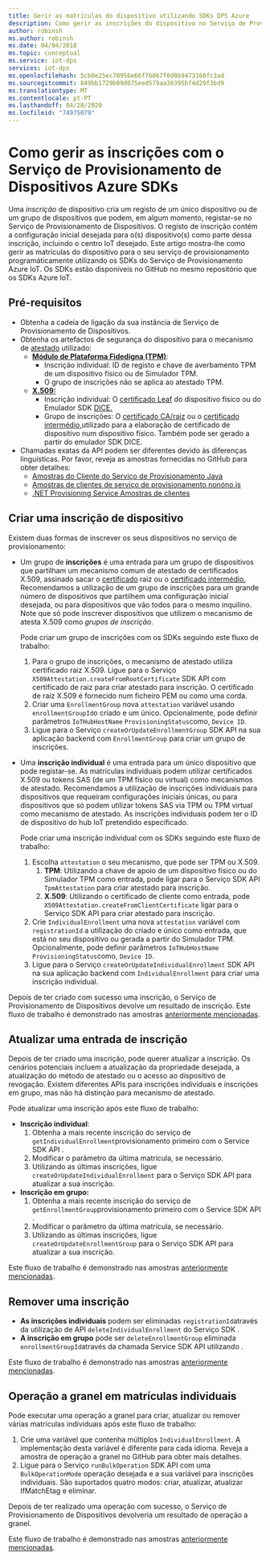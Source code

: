 ```yaml
---
title: Gerir as matrículas do dispositivo utilizando SDKs DPS Azure
description: Como gerir as inscrições do dispositivo no Serviço de Provisionamento de Dispositivos IoT Hub (DPS) utilizando os SDKs de Serviço
author: robinsh
ms.author: robinsh
ms.date: 04/04/2018
ms.topic: conceptual
ms.service: iot-dps
services: iot-dps
ms.openlocfilehash: 5cb0e25ec70956e66f7b867f0d0b9473160fc3ad
ms.sourcegitcommit: 849bb1729b89d075eed579aa36395bf4d29f3bd9
ms.translationtype: MT
ms.contentlocale: pt-PT
ms.lasthandoff: 04/28/2020
ms.locfileid: "74975079"
---
```

# <a name="how-to-manage-device-enrollments-with-azure-device-provisioning-service-sdks"></a>Como gerir as inscrições com o Serviço de Provisionamento de Dispositivos Azure SDKs
Uma *inscrição* de dispositivo cria um registo de um único dispositivo ou de um grupo de dispositivos que podem, em algum momento, registar-se no Serviço de Provisionamento de Dispositivos. O registo de inscrição contém a configuração inicial desejada para o(s) dispositivo(s) como parte dessa inscrição, incluindo o centro IoT desejado. Este artigo mostra-lhe como gerir as matrículas do dispositivo para o seu serviço de provisionamento programáticamente utilizando os SDKs do Serviço de Provisionamento Azure IoT.  Os SDKs estão disponíveis no GitHub no mesmo repositório que os SDKs Azure IoT.

## <a name="prerequisites"></a>Pré-requisitos
* Obtenha a cadeia de ligação da sua instância de Serviço de Provisionamento de Dispositivos.
* Obtenha os artefactos de segurança do dispositivo para o mecanismo de [atestado](concepts-security.md#attestation-mechanism) utilizado:
    * [**Módulo de Plataforma Fidedigna (TPM)**](/azure/iot-dps/concepts-security#trusted-platform-module):
        * Inscrição individual: ID de registo e chave de averbamento TPM de um dispositivo físico ou de Simulador TPM.
        * O grupo de inscrições não se aplica ao atestado TPM.
    * [**X.509:**](/azure/iot-dps/concepts-security)
        * Inscrição individual: O [certificado Leaf](/azure/iot-dps/concepts-security) do dispositivo físico ou do Emulador SDK [DICE.](https://azure.microsoft.com/blog/azure-iot-supports-new-security-hardware-to-strengthen-iot-security/)
        * Grupo de inscrições: O [certificado CA/raiz](/azure/iot-dps/concepts-security#root-certificate) ou o [certificado intermédio,](/azure/iot-dps/concepts-security#intermediate-certificate)utilizado para a elaboração de certificado de dispositivo num dispositivo físico.  Também pode ser gerado a partir do emulador SDK DICE.
* Chamadas exatas da API podem ser diferentes devido às diferenças linguísticas. Por favor, reveja as amostras fornecidas no GitHub para obter detalhes:
   * [Amostras do Cliente do Serviço de Provisionamento Java](https://github.com/Azure/azure-iot-sdk-java/tree/master/provisioning/provisioning-samples)
   * [Amostras de clientes de serviço de provisionamento nonóno.js](https://github.com/Azure/azure-iot-sdk-node/tree/master/provisioning/service/samples)
   * [.NET Provisioning Service Amostras de clientes](https://github.com/Azure/azure-iot-sdk-csharp/tree/master/provisioning/service/samples)

## <a name="create-a-device-enrollment"></a>Criar uma inscrição de dispositivo
Existem duas formas de inscrever os seus dispositivos no serviço de provisionamento:

* Um grupo de **inscrições** é uma entrada para um grupo de dispositivos que partilham um mecanismo comum de atestado de certificados X.509, assinado sacar o [certificado](https://docs.microsoft.com/azure/iot-dps/concepts-security#root-certificate) raiz ou o [certificado intermédio.](https://docs.microsoft.com/azure/iot-dps/concepts-security#intermediate-certificate) Recomendamos a utilização de um grupo de inscrições para um grande número de dispositivos que partilhem uma configuração inicial desejada, ou para dispositivos que vão todos para o mesmo inquilino. Note que só pode inscrever dispositivos que utilizem o mecanismo de atesta X.509 como *grupos de inscrição*. 

    Pode criar um grupo de inscrições com os SDKs seguindo este fluxo de trabalho:

    1. Para o grupo de inscrições, o mecanismo de atestado utiliza certificado raiz X.509.  Ligue para o Serviço ```X509Attestation.createFromRootCertificate``` SDK API com certificado de raiz para criar atestado para inscrição.  O certificado de raiz X.509 é fornecido num ficheiro PEM ou como uma corda.
    1. Criar uma ```EnrollmentGroup``` nova ```attestation``` variável usando ```enrollmentGroupId```o criado e um único.  Opcionalmente, pode definir parâmetros ```IoTHubHostName``` ```ProvisioningStatus```como, ```Device ID```.
    2. Ligue para o Serviço ```createOrUpdateEnrollmentGroup``` SDK API na sua aplicação backend com ```EnrollmentGroup``` para criar um grupo de inscrições.

* Uma **inscrição individual** é uma entrada para um único dispositivo que pode registar-se. As matrículas individuais podem utilizar certificados X.509 ou tokens SAS (de um TPM físico ou virtual) como mecanismos de atestado. Recomendamos a utilização de inscrições individuais para dispositivos que requeiram configurações iniciais únicas, ou para dispositivos que só podem utilizar tokens SAS via TPM ou TPM virtual como mecanismo de atestado. As inscrições individuais podem ter o ID de dispositivo do hub IoT pretendido especificado.

    Pode criar uma inscrição individual com os SDKs seguindo este fluxo de trabalho:
    
    1. Escolha ```attestation``` o seu mecanismo, que pode ser TPM ou X.509.
        1. **TPM**: Utilizando a chave de apoio de um dispositivo físico ou do Simulador TPM como entrada, pode ligar para o Serviço SDK API ```TpmAttestation``` para criar atestado para inscrição. 
        2. **X.509**: Utilizando o certificado de cliente como entrada, pode ```X509Attestation.createFromClientCertificate``` ligar para o Serviço SDK API para criar atestado para inscrição.
    2. Crie ```IndividualEnrollment``` uma nova ```attestation``` variável com ```registrationId``` a utilização do criado e único como entrada, que está no seu dispositivo ou gerada a partir do Simulador TPM.  Opcionalmente, pode definir parâmetros ```IoTHubHostName``` ```ProvisioningStatus```como, ```Device ID```.
    3. Ligue para o Serviço ```createOrUpdateIndividualEnrollment``` SDK API na sua aplicação backend com ```IndividualEnrollment``` para criar uma inscrição individual.

Depois de ter criado com sucesso uma inscrição, o Serviço de Provisionamento de Dispositivos devolve um resultado de inscrição. Este fluxo de trabalho é demonstrado nas amostras [anteriormente mencionadas](#prerequisites).

## <a name="update-an-enrollment-entry"></a>Atualizar uma entrada de inscrição

Depois de ter criado uma inscrição, pode querer atualizar a inscrição.  Os cenários potenciais incluem a atualização da propriedade desejada, a atualização do método de atestado ou o acesso ao dispositivo de revogação.  Existem diferentes APIs para inscrições individuais e inscrições em grupo, mas não há distinção para mecanismo de atestado.

Pode atualizar uma inscrição após este fluxo de trabalho:
* **Inscrição individual**:
    1. Obtenha a mais recente inscrição do serviço de ```getIndividualEnrollment```provisionamento primeiro com o Service SDK API .
    2. Modificar o parâmetro da última matrícula, se necessário. 
    3. Utilizando as últimas inscrições, ligue ```createOrUpdateIndividualEnrollment``` para o Serviço SDK API para atualizar a sua inscrição.
* **Inscrição em grupo:**
    1. Obtenha a mais recente inscrição do serviço de ```getEnrollmentGroup```provisionamento primeiro com o Service SDK API .
    2. Modificar o parâmetro da última matrícula, se necessário.
    3. Utilizando as últimas inscrições, ligue ```createOrUpdateEnrollmentGroup``` para o Serviço SDK API para atualizar a sua inscrição.

Este fluxo de trabalho é demonstrado nas amostras [anteriormente mencionadas](#prerequisites).

## <a name="remove-an-enrollment-entry"></a>Remover uma inscrição

* **As inscrições individuais** podem ser eliminadas ```registrationId```através da utilização de API ```deleteIndividualEnrollment``` do Serviço SDK .
* **A inscrição em grupo** pode ser ```deleteEnrollmentGroup``` eliminada ```enrollmentGroupId```através da chamada Service SDK API utilizando .

Este fluxo de trabalho é demonstrado nas amostras [anteriormente mencionadas](#prerequisites).

## <a name="bulk-operation-on-individual-enrollments"></a>Operação a granel em matrículas individuais

Pode executar uma operação a granel para criar, atualizar ou remover várias matrículas individuais após este fluxo de trabalho:

1. Crie uma variável que contenha múltiplos ```IndividualEnrollment```.  A implementação desta variável é diferente para cada idioma.  Reveja a amostra de operação a granel no GitHub para obter mais detalhes.
2. Ligue para o Serviço ```runBulkOperation``` SDK API com uma ```BulkOperationMode``` operação desejada e a sua variável para inscrições individuais. São suportados quatro modos: criar, atualizar, atualizar IfMatchEtag e eliminar.

Depois de ter realizado uma operação com sucesso, o Serviço de Provisionamento de Dispositivos devolveria um resultado de operação a granel.

Este fluxo de trabalho é demonstrado nas amostras [anteriormente mencionadas](#prerequisites).
